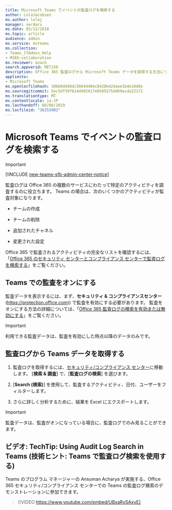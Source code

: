 ```yaml
---
title: Microsoft Teams でイベントの監査ログを検索する
author: LolaJacobsen
ms.author: lolaj
manager: serdars
ms.date: 03/12/2018
ms.topic: article
audience: admin
ms.service: msteams
ms.collection:
- Teams_ITAdmin_Help
- M365-collaboration
ms.reviewer: anach
search.appverid: MET150
description: Office 365 監査ログから Microsoft Teams データを取得する方法について説明します。
appliesto:
- Microsoft Teams
ms.openlocfilehash: 3d6b0ddd0dc5064d484c8420b42daee1b4e16d0e
ms.sourcegitcommit: 5ec5df597614d402917e0585575dd69acda22172
ms.translationtype: MT
ms.contentlocale: ja-JP
ms.lasthandoff: 08/08/2019
ms.locfileid: "36253903"
---
```

<a name="search-the-audit-log-for-events-in-microsoft-teams"></a>Microsoft Teams でイベントの監査ログを検索する
==================================================
> [!IMPORTANT]
> [!INCLUDE [new-teams-sfb-admin-center-notice](includes/new-teams-sfb-admin-center-notice.md)]

監査ログは Office 365 の複数のサービスにわたって特定のアクティビティを調査するのに役立ちます。 Teams の場合は、次のいくつかのアクティビティが監査対象になります。

-   チームの作成

-   チームの削除

-   追加されたチャネル

-   変更された設定

Office 365 で監査されるアクティビティの完全なリストを確認するには、「[Office 365 のセキュリティ センターとコンプライアンス センターで監査ログを検索する](https://support.office.com/article/0d4d0f35-390b-4518-800e-0c7ec95e946c)」をご覧ください。

## <a name="turn-on-auditing-in-teams"></a>Teams での監査をオンにする

監査データを表示するには、まず、**セキュリティ & コンプライアンスセンター**(https://protection.office.com)) で監査を有効にする必要があります。 監査をオンにする方法の詳細については、「[Office 365 監査ログの検索を有効または無効にする](https://support.office.com/article/Turn-Office-365-audit-log-search-on-or-off-e893b19a-660c-41f2-9074-d3631c95a014)」をご覧ください。


> [!IMPORTANT]
> 利用できる監査データは、監査を有効にした時点以降のデータのみです。



## <a name="retrieve-teams-data-from-the-audit-log"></a>監査ログから Teams データを取得する

1.  監査ログを取得するには、[セキュリティ/コンプライアンス センター](https://go.microsoft.com/fwlink/?linkid=855775)に移動します。 [**検索 & 調査**] で、[**監査ログの検索**] を選びます。

2.  [**Search (検索)**] を使用して、監査するアクティビティ、日付、ユーザーをフィルターします。

3.  さらに詳しく分析するために、結果を Excel にエクスポートします。


> [!IMPORTANT]
> 監査データは、監査がオンになっている場合に、監査ログでのみ見ることができます。

## <a name="video-techtip-using-audit-log-search-in-teams"></a>ビデオ: TechTip: Using Audit Log Search in Teams (技術ヒント: Teams で監査ログ検索を使用する)

Teams のプログラム マネージャーの Ansuman Acharya が実施する、Office 365 セキュリティ/コンプライアンス センターでの Teams の監査ログ検索のデモンストレーションに参加できます。 


> [!VIDEO https://www.youtube.com/embed/UBxaRySAxyE]






